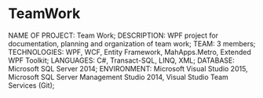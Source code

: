 # TeamWork
NAME OF PROJECT: Team Work;
DESCRIPTION: WPF project for documentation, planning and organization of team work;
TEAM: 3 members;
TECHNOLOGIES: WPF, WCF, Entity Framework, MahApps.Metro, Extended WPF Toolkit;
LANGUAGES: С#, Transact-SQL, LINQ, XML;
DATABASE: Microsoft SQL Server 2014;
ENVIRONMENT: Microsoft Visual Studio 2015, Microsoft SQL Server Management Studio 2014, Visual Studio Team Services (Git);

